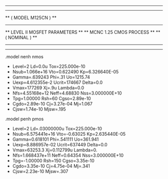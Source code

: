 


**************************************************************************
**									**
**			( MODEL M125CN )				**
**									**
**	LEVEL II MOSFET PARAMETERS					**
**	MCNC 1.25 CMOS PROCESS						**
**	( NOMINAL )							**
**									**
**************************************************************************

.model nenh nmos
+    Level=2            Ld=0.0u         Tox=225.000e-10
+    Nsub=1.066e+16     Vto=0.622490    Kp=6.326640E-05
+    Gamma=.639243      Phi=.31         Uo=1215.74
+    Uexp=4.612355e-2   Ucrit=174667    Delta=0.0
+    Vmax=177269        Xj=.9u          Lambda=0.0
+    Nfs=4.55168e+12    Neff=4.68830    Nss=3.000000E+10
+    Tpg=1.00000        Rsh=60          Cgso=2.89e-10
+    Cgdo=2.89e-10      Cj=3.27e-04     Mj=1.067
+    Cjsw=1.74e-10      Mjsw=.195

.model penh pmos
+    Level=2            Ld=.03000000u   Tox=225.000e-10  
+    Nsub=6.575441e+16  Vto=-0.63025    Kp=2.635440E-05
+    Gamma=0.618101     Phi=.541111     Uo=361.941
+    Uexp=8.886957e-02  Ucrit=637449    Delta=0.0
+    Vmax=63253.3       Xj=0.112799u    Lambda=0.    
+    Nfs=1.668437e+11   Neff=0.64354    Nss=3.000000E+10
+    Tpg=-1.00000       Rsh=150         Cgso=3.35e-10
+    Cgdo=3.35e-10      Cj=4.75e-04     Mj=.341
+    Cjsw=2.23e-10      Mjsw=.307


